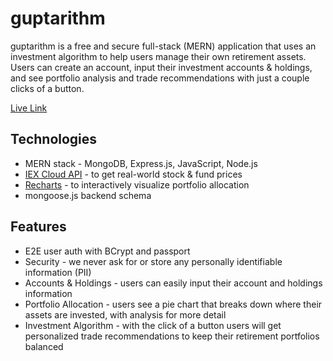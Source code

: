 # guptarithm
guptarithm is a free and secure full-stack (MERN) application that uses an investment algorithm to help users manage their own retirement assets. Users can create an account, input their investment accounts & holdings, and see portfolio analysis and trade recommendations with just a couple clicks of a button.

[Live Link](https://guptarithm.herokuapp.com/#/)

## Technologies
 * MERN stack - MongoDB, Express.js, JavaScript, Node.js
 * [IEX Cloud API](https://iexcloud.io/docs/api/) - to get real-world stock & fund prices
 * [Recharts](http://recharts.org/en-US) - to interactively visualize portfolio allocation
 * mongoose.js backend schema

 ## Features
  * E2E user auth with BCrypt and passport
  * Security - we never ask for or store any personally identifiable information (PII)
  * Accounts & Holdings - users can easily input their account and holdings information
  * Portfolio Allocation - users see a pie chart that breaks down where their assets are invested, with analysis for more detail
  * Investment Algorithm - with the click of a button users will get personalized trade recommendations to keep their retirement portfolios balanced

